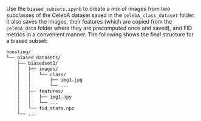 Use the `biased_subsets.ipynb` to create a mix of images from two subclasses of the CelebA dataset saved in the `celebA_class_dataset` folder. It also saves the images, their features (which are copied from the `celebA_data` folder where they are precomputed once and saved), and FID metrics in a convenient manner. The following shows the final structure for a biased subset:

```bash
boosting/
└── biased_datasets/
    ├── biasedset1/
    │   ├── images/
    │   │   └── class/
    │   │       ├── img1.jpg
    │   │       └── ...
    │   ├── features/
    │   │   ├── img1.npy
    │   │   └── ...
    │   └── fid_stats.npz
    └── ...
